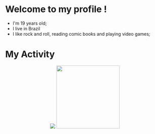# Welcome to my profile !
- I'm 19 years old;
- I live in Brazil
- I like rock and roll, reading comic books and playing video games;
# My Activity
<p align='center'>
 <img src='https://streak-stats.demolab.com?user=GabrielFogo&theme=blood-dark&hide_border=false&mode=weekly&card_width=500'/>                                                                                                          
 <img src="https://github-readme-stats-sigma-five.vercel.app/api/top-langs/?username=GabrielFogo&layout=compact&langs_count=10theme=dark&border_radius=10&card_width=500" height="200em"/>  
</p>
